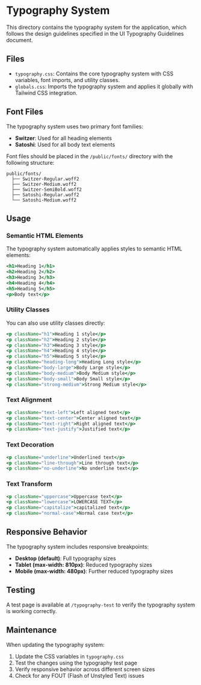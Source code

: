 # Typography System

This directory contains the typography system for the application, which follows the design guidelines specified in the UI Typography Guidelines document.

## Files

- `typography.css`: Contains the core typography system with CSS variables, font imports, and utility classes.
- `globals.css`: Imports the typography system and applies it globally with Tailwind CSS integration.

## Font Files

The typography system uses two primary font families:
- **Switzer**: Used for all heading elements
- **Satoshi**: Used for all body text elements

Font files should be placed in the `/public/fonts/` directory with the following structure:
```
public/fonts/
  ├── Switzer-Regular.woff2
  ├── Switzer-Medium.woff2
  ├── Switzer-SemiBold.woff2
  ├── Satoshi-Regular.woff2
  └── Satoshi-Medium.woff2
```

## Usage

### Semantic HTML Elements

The typography system automatically applies styles to semantic HTML elements:

```jsx
<h1>Heading 1</h1>
<h2>Heading 2</h2>
<h3>Heading 3</h3>
<h4>Heading 4</h4>
<h5>Heading 5</h5>
<p>Body text</p>
```

### Utility Classes

You can also use utility classes directly:

```jsx
<p className="h1">Heading 1 style</p>
<p className="h2">Heading 2 style</p>
<p className="h3">Heading 3 style</p>
<p className="h4">Heading 4 style</p>
<p className="h5">Heading 5 style</p>
<p className="heading-long">Heading Long style</p>
<p className="body-large">Body Large style</p>
<p className="body-medium">Body Medium style</p>
<p className="body-small">Body Small style</p>
<p className="strong-medium">Strong Medium style</p>
```

### Text Alignment

```jsx
<p className="text-left">Left aligned text</p>
<p className="text-center">Center aligned text</p>
<p className="text-right">Right aligned text</p>
<p className="text-justify">Justified text</p>
```

### Text Decoration

```jsx
<p className="underline">Underlined text</p>
<p className="line-through">Line through text</p>
<p className="no-underline">No underline text</p>
```

### Text Transform

```jsx
<p className="uppercase">Uppercase text</p>
<p className="lowercase">LOWERCASE TEXT</p>
<p className="capitalize">capitalized text</p>
<p className="normal-case">Normal case text</p>
```

## Responsive Behavior

The typography system includes responsive breakpoints:

- **Desktop (default)**: Full typography sizes
- **Tablet (max-width: 810px)**: Reduced typography sizes
- **Mobile (max-width: 480px)**: Further reduced typography sizes

## Testing

A test page is available at `/typography-test` to verify the typography system is working correctly.

## Maintenance

When updating the typography system:

1. Update the CSS variables in `typography.css`
2. Test the changes using the typography test page
3. Verify responsive behavior across different screen sizes
4. Check for any FOUT (Flash of Unstyled Text) issues 